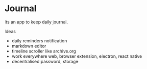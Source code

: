 # Journal

Its an app to keep daily journal.

Ideas
- daily reminders notification
- markdown editor
- timeline scroller like archive.org
- work everywhere web, browser extension, electron, react native
- decentralised password, storage
